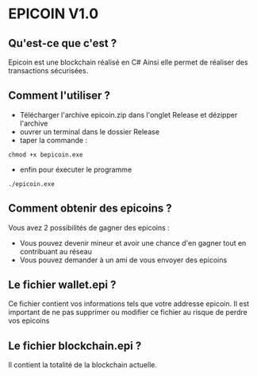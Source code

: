 # EPICOIN V1.0

## Qu'est-ce que c'est ?

Epicoin est une blockchain réalisé en C#
Ainsi elle permet de réaliser des transactions sécurisées.

## Comment l'utiliser ?

- Télécharger l'archive epicoin.zip dans l'onglet Release et dézipper l'archive
- ouvrer un terminal dans le dossier Release
- taper la commande : 
```
chmod +x bepicoin.exe
```
- enfin pour éxecuter le programme
```
./epicoin.exe
```

## Comment obtenir des epicoins ?

Vous avez 2 possibilités de gagner des epicoins :
- Vous pouvez devenir mineur et avoir une chance d'en gagner tout en contribuant au réseau
- Vous pouvez demander à un ami de vous envoyer des epicoins

## Le fichier wallet.epi ?

Ce fichier contient vos informations tels que votre addresse epicoin.
Il est important de ne pas supprimer ou modifier ce fichier au risque de perdre vos epicoins

## Le fichier blockchain.epi ?

Il contient la totalité de la blockchain actuelle.
